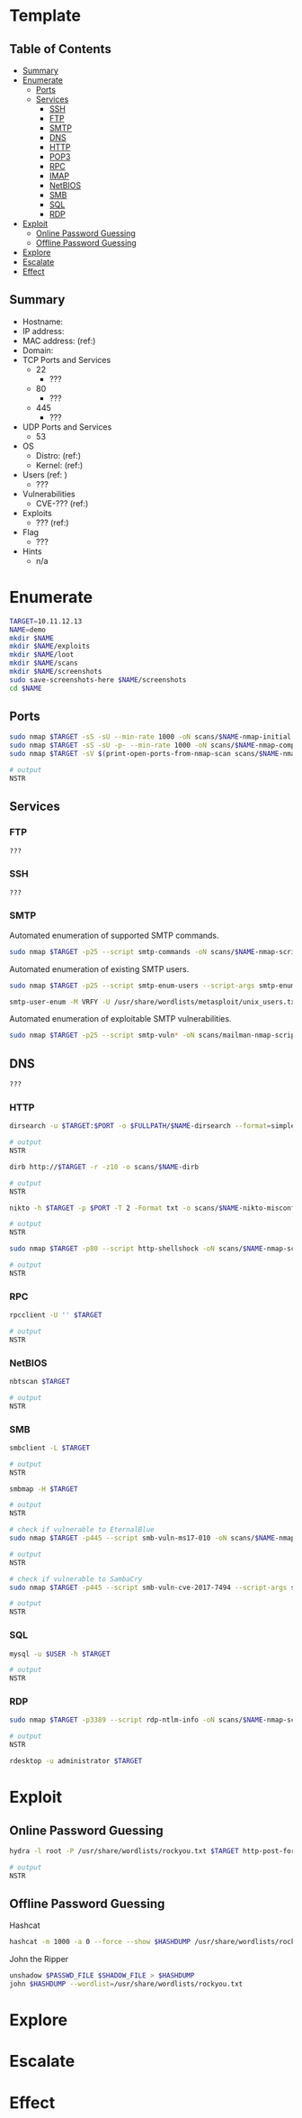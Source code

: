 # Template
## Table of Contents
* [Summary](#summary)
* [Enumerate](#enumerate)
  * [Ports](#ports)
  * [Services](#services)
    * [SSH](#ssh) 
    * [FTP](#ftp)
    * [SMTP](#smtp)
    * [DNS](#dns)
    * [HTTP](#http)
    * [POP3](#pop3)
    * [RPC](#rpc)
    * [IMAP](#imap)
    * [NetBIOS](#netbios)
    * [SMB](#smb)
    * [SQL](#sql)
    * [RDP](#rdp)
* [Exploit](#exploit)
  * [Online Password Guessing](#online-password-guessing)
  * [Offline Password Guessing](#offline-password-guessing)
* [Explore](#explore)
* [Escalate](#escalate)
* [Effect](#effect)

## Summary
* Hostname: 
* IP address: 
* MAC address: (ref:)
* Domain: 
* TCP Ports and Services
  * 22
    * ???
  * 80
    * ???
  * 445
    * ???
* UDP Ports and Services
  * 53
* OS
  * Distro: (ref:)
  * Kernel: (ref:)
* Users (ref: )
  * ???
* Vulnerabilities
  * CVE-??? (ref:)
* Exploits
  * ??? (ref:)
* Flag
  * ???
* Hints
  * n/a

# Enumerate
```bash
TARGET=10.11.12.13
NAME=demo
mkdir $NAME
mkdir $NAME/exploits
mkdir $NAME/loot
mkdir $NAME/scans
mkdir $NAME/screenshots
sudo save-screenshots-here $NAME/screenshots
cd $NAME
```

## Ports
```bash
sudo nmap $TARGET -sS -sU --min-rate 1000 -oN scans/$NAME-nmap-initial
sudo nmap $TARGET -sS -sU -p- --min-rate 1000 -oN scans/$NAME-nmap-complete
sudo nmap $TARGET -sV $(print-open-ports-from-nmap-scan scans/$NAME-nmap-complete) -oN scans/$NAME-nmap-versions

# output
NSTR
```

## Services
### FTP
```bash
???
```

### SSH
```bash
???
```

### SMTP
Automated enumeration of supported SMTP commands.
```bash
sudo nmap $TARGET -p25 --script smtp-commands -oN scans/$NAME-nmap-script-smtp-commands
```

Automated enumeration of existing SMTP users.
```bash
sudo nmap $TARGET -p25 --script smtp-enum-users --script-args smtp-enum-users.methods={VRFY,EXPN,RCPT} -oN scans/$NAME-nmap-script-smtp-enum-users
```
```bash
smtp-user-enum -M VRFY -U /usr/share/wordlists/metasploit/unix_users.txt -t $TARGET
```

Automated enumeration of exploitable SMTP vulnerabilities.
```bash
sudo nmap $TARGET -p25 --script smtp-vuln* -oN scans/mailman-nmap-script-smtp-vuln
```

## DNS
```bash
???
```

### HTTP
```bash
dirsearch -u $TARGET:$PORT -o $FULLPATH/$NAME-dirsearch --format=simple

# output
NSTR
```
```bash
dirb http://$TARGET -r -z10 -o scans/$NAME-dirb

# output
NSTR
```
```bash
nikto -h $TARGET -p $PORT -T 2 -Format txt -o scans/$NAME-nikto-misconfig

# output
NSTR
```
```bash
sudo nmap $TARGET -p80 --script http-shellshock -oN scans/$NAME-nmap-script-http-shellshock

# output
NSTR
```

### RPC
```bash
rpcclient -U '' $TARGET

# output
NSTR
```

### NetBIOS
```bash
nbtscan $TARGET

# output
NSTR
```

### SMB
```bash
smbclient -L $TARGET

# output
NSTR
```
```bash
smbmap -H $TARGET

# output
NSTR
```
```bash
# check if vulnerable to EternalBlue
sudo nmap $TARGET -p445 --script smb-vuln-ms17-010 -oN scans/$NAME-nmap-scripts-smb-vuln-ms17-010

# output
NSTR
```
```bash
# check if vulnerable to SambaCry
sudo nmap $TARGET -p445 --script smb-vuln-cve-2017-7494 --script-args smb-vuln-cve-2017-7494.check-version -oN scans/$NAME-nmap-smb-vuln-cve-2017-7494

# output
NSTR
```

### SQL
```bash
mysql -u $USER -h $TARGET

# output
NSTR
```

### RDP
```bash
sudo nmap $TARGET -p3389 --script rdp-ntlm-info -oN scans/$NAME-nmap-script-rdp-ntlm-info

# output
NSTR
```
```bash
rdesktop -u administrator $TARGET
```

# Exploit
## Online Password Guessing
```bash
hydra -l root -P /usr/share/wordlists/rockyou.txt $TARGET http-post-form "/phpmyadmin/index.php?:pma_username=^USER^&pma_password=^PASS^:Cannot|without"

# output
NSTR
```

## Offline Password Guessing
Hashcat
```bash
hashcat -m 1000 -a 0 --force --show $HASHDUMP /usr/share/wordlists/rockyou.txt 
```

John the Ripper
```bash
unshadow $PASSWD_FILE $SHADOW_FILE > $HASHDUMP
john $HASHDUMP --wordlist=/usr/share/wordlists/rockyou.txt
```

# Explore

# Escalate

# Effect
